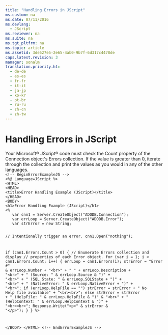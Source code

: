 ```yaml
---
title: "Handling Errors in JScript"
ms.custom: na
ms.date: 07/11/2016
ms.devlang: 
  - JScript
ms.reviewer: na
ms.suite: na
ms.tgt_pltfrm: na
ms.topic: article
ms.assetid: 3de527e5-2e65-4ab0-9b7f-6d317c4478de
caps.latest.revision: 3
manager: sonalm
translation.priority.ht: 
  - de-de
  - es-es
  - fr-fr
  - it-it
  - ja-jp
  - ko-kr
  - pt-br
  - ru-ru
  - zh-cn
  - zh-tw
---
```

# Handling Errors in JScript
<?xml version="1.0" encoding="utf-8"?>
<developerReferenceWithoutSyntaxDocument xmlns="http://ddue.schemas.microsoft.com/authoring/2003/5" xmlns:xlink="http://www.w3.org/1999/xlink" xmlns:xsi="http://www.w3.org/2001/XMLSchema-instance" xsi:schemaLocation="http://ddue.schemas.microsoft.com/authoring/2003/5 http://dduestorage.blob.core.windows.net/ddueschema/developer.xsd">
  <introduction>
    <para>Your Microsoft® JScript® code must check the <legacyBold>Count</legacyBold> property of the <legacyBold>Connection</legacyBold> object's <legacyBold>Errors</legacyBold> collection. If the value is greater than 0, iterate through the collection and print the values as you would in any of the other languages.</para>
  </introduction>
  <section>
    <content>
      <code>&lt;!-- BeginErrorExampleJS --&gt;
&lt;%@ Language=JScript %&gt;
&lt;HTML&gt;
&lt;HEAD&gt;
&lt;title&gt;Error Handling Example (JScript)&lt;/title&gt;
&lt;/HEAD&gt;
&lt;BODY&gt;
&lt;h1&gt;Error Handling Example (JScript)&lt;/h1&gt;
&lt;%
   var cnn1 = Server.CreateObject("ADODB.Connection");
   var errLoop = Server.CreateObject("ADODB.Error");
   var strError = new String;

   // Intentionally trigger an error.
   cnn1.Open("nothing");

   if (cnn1.Errors.Count &gt; 0) {
      // Enumerate Errors collection and display
      // properties of each Error object.
      for (var i = 1; i &lt; cnn1.Errors.Count; i++) {
         errLoop = cnn1.Errors(i);
         strError = "Error #" &amp; errLoop.Number + "&lt;br&gt;" +
            "   " + errLoop.Description + "&lt;br&gt;" +
            "   (Source: " &amp; errLoop.Source &amp; ")" + "&lt;br&gt;" +
            "   (SQL State: " &amp; errLoop.SQLState + ")" + "&lt;br&gt;" +
            "   (NativeError: " &amp; errLoop.NativeError + ")" + "&lt;br&gt;";
         if (errLoop.HelpFile == "")
            strError = strError +
               "   No Help file available" +
               "&lt;br&gt;&lt;br&gt;";
         else
            strError = strError +
               "   (HelpFile: " &amp; errLoop.HelpFile &amp; ")" &amp; "&lt;br&gt;" +
               "   (HelpContext: " &amp; errLoop.HelpContext &amp; ")" +
               "&lt;br&gt;&lt;br&gt;";
         Response.Write("&lt;p&gt;" &amp; strError &amp; "&lt;/p&gt;");
      }
   }
%&gt;

&lt;/BODY&gt;
&lt;/HTML&gt;
&lt;!-- EndErrorExampleJS --&gt;</code>
    </content>
  </section>
  <relatedTopics />
</developerReferenceWithoutSyntaxDocument>